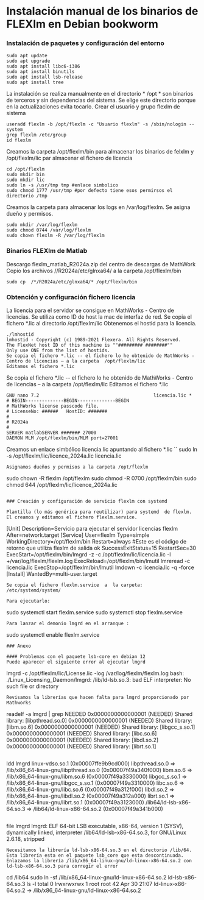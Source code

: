 # Instalación  manual de los binarios de FLEXlm en Debian bookworm

### Instalación de paquetes y configuración del entorno

```
sudo apt update
sudo apt upgrade
sudo apt install libc6-i386
sudo apt install binutils
sudo apt install lsb-release
sudo apt install tree
```

La instalación se realiza manualmente en el directorio * /opt * son binarios de terceros y sin dependencias del sistema. Se elige este directorio porque en la actualizaciones  evita tocarlo. Crear el usuario y grupo flexlm de sistema

```
useradd flexlm -b /opt/flexlm -c "Usuario flexlm" -s /sbin/nologin --system
grep flexlm /etc/group
id flexlm
````

Creamos la carpeta /opt/flexlm/bin para almacenar los binarios de felxlm y /opt/flexlm/lic par almacenar el fichero de licencia
```
cd /opt/flexlm
sudo mkdir bin
sudo mkdir lic
sudo ln -s /usr/tmp tmp #enlace simbolico
sudo chmod 1777 /usr/tmp #por defecto tiene esos permirsos el directorio /tmp
```
Creamos la carpeta para almacenar los logs en  /var/log/flexlm. Se asigna dueño y permisos.
```
sudo mkdir /var/log/flexlm
sudo chmod 0744 /var/log/flexlm
sudo chown flexlm -R /var/log/flexlm
```
### Binarios FLEXlm de Matlab
Descargo flexlm_matlab_R2024a.zip  del centro de descargas de MathWork
Copio los archivos //R2024a/etc/glnxa64/ a la carpeta /opt/flexlm/bin
```
sudo cp  /*/R2024a/etc/glnxa64/* /opt/flexlm/bin
```
### Obtención y configuración fichero licencia

La licencia para el servidor se consigue en MathWorks - Centro de licencias. Se utiliza como ID de host la mac de interfaz de red. Se copia el fichero *.lic al directorio /opt/flexlm/lic
Obtenemos el hostid para la licencia.
```
./lmhostid
lmhostid - Copyright (c) 1989-2021 Flexera. All Rights Reserved.
The FlexNet host ID of this machine is ""######### ########""
Only use ONE from the list of hostids.
Se copia el fichero *.lic -- el fichero lo he obtenido de MathWorks - Centro de licencias – a la carpeta  /opt/flexlm/lic
Editamos el fichero *.lic
```
Se copia el fichero *.lic -- el fichero lo he obtenido de MathWorks - Centro de licencias – a la carpeta  /opt/flexlm/lic
Editamos el fichero *.lic
```
GNU nano 7.2                                          licencia.lic *
# BEGIN--------------BEGIN--------------BEGIN
# MathWorks license passcode file.
# LicenseNo: ######   HostID: #######
#
# R2024a
#
SERVER matlabSERVER ####### 27000
DAEMON MLM /opt/flexlm/bin/MLM port=27001
```
Creamos un enlace simbólico licencia.lic apuntando al fichero *.lic 
``
sudo ln -s /opt/flexlm/lic/licence_2024a.lic licencia.lic
```
Asignamos dueños y permisos a la carpeta /opt/flexlm
```
sudo chown -R flexlm /opt/flexlm
sudo chmod -R 0700 /opt/flexlm/bin
sudo chmod 644 /opt/flexlm/lic/licence_2024a.lic
```

### Creación y configuración de servicio flexlm con systemd

Plantilla (lo más genérica para reutilizar) para systemd  de flexlm. El creamos y editamos el fichero flexlm.service. 
```
[Unit]
Description=Servicio para ejecutar el servidor licencias flexlm
After=network.target
[Service]
User=flexlm
Type=simple
WorkingDirectory=/opt/flexlm/bin
Restart=always
#Este es el código de retorno que utiliza flexlm de salida ok
SuccessExitStatus=15 
RestartSec=30
ExecStart=/opt/flexlm/bin/lmgrd -z -c /opt/flexlm/lic/licencia.lic -l +/var/log/flexlm/flexlm.log
ExecReload=/opt/flexlm/bin/lmutil lmreread -c licencia.lic
ExecStop=/opt/flexlm/bin/lmutil lmdown -c licencia.lic -q -force
[Install]
WantedBy=multi-user.target
```
Se copia el fichero flexlm.service  a  la carpeta: /etc/systemd/system/

Para ejecutarlo:
```
sudo systemctl start flexlm.service
sudo systemctl stop flexlm.service
```
Para lanzar el demonio lmgrd en el arranque :
```
sudo systemctl enable flexlm.service
```
### Anexo

#### Problemas con el paquete lsb-core en debian 12
Puede aparecer el siguiente error al ejecutar lmgrd
```
lmgrd -c /opt/flexlm/lic/License.lic -log /var/log/flexlm/flexlm.log bash: ./Linux\_Licensing\_Daemon/lmgrd: /lib/ld-lsb.so.3: bad ELF interpreter: No such file or directory
```
Revisamos la librerías que hacen falta para lmgrd proporcionado por Mathworks
```
 readelf -a lmgrd | grep NEEDED
 0x0000000000000001 (NEEDED)             Shared library: [libpthread.so.0]
 0x0000000000000001 (NEEDED)             Shared library: [libm.so.6]
 0x0000000000000001 (NEEDED)             Shared library: [libgcc_s.so.1]
 0x0000000000000001 (NEEDED)             Shared library: [libc.so.6]
 0x0000000000000001 (NEEDED)             Shared library: [libdl.so.2]
 0x0000000000000001 (NEEDED)             Shared library: [librt.so.1]
```
```
 ldd lmgrd
        linux-vdso.so.1 (0x00007ffe9b9cd000)
        libpthread.so.0 => /lib/x86_64-linux-gnu/libpthread.so.0 (0x00007f49a340f000)
        libm.so.6 => /lib/x86_64-linux-gnu/libm.so.6 (0x00007f49a3330000)
        libgcc_s.so.1 => /lib/x86_64-linux-gnu/libgcc_s.so.1 (0x00007f49a3310000)
        libc.so.6 => /lib/x86_64-linux-gnu/libc.so.6 (0x00007f49a312f000)
        libdl.so.2 => /lib/x86_64-linux-gnu/libdl.so.2 (0x00007f49a312a000)
        librt.so.1 => /lib/x86_64-linux-gnu/librt.so.1 (0x00007f49a3123000)
        /lib64/ld-lsb-x86-64.so.3 => /lib64/ld-linux-x86-64.so.2 (0x00007f49a341b000)
```
```
file lmgrd
lmgrd: ELF 64-bit LSB executable, x86-64, version 1 (SYSV), dynamically linked, interpreter /lib64/ld-lsb-x86-64.so.3, for GNU/Linux 2.6.18, stripped
```
Necesitamos la librería ld-lsb-x86-64.so.3 en el directorio /lib/64. Esta librería esta en el paquete lsb_core que esta descontinuada.
Enlazamos la librería /lib/x86_64-linux-gnu/ld-linux-x86-64.so.2 con ld-lsb-x86-64.so.3 para corregir el error
```
cd /lib64
sudo ln -sf /lib/x86_64-linux-gnu/ld-linux-x86-64.so.2 ld-lsb-x86-64.so.3
ls -l
total 0
lrwxrwxrwx 1 root root 42 Apr 30 21:07 ld-linux-x86-64.so.2 -> /lib/x86_64-linux-gnu/ld-linux-x86-64.so.2
```
